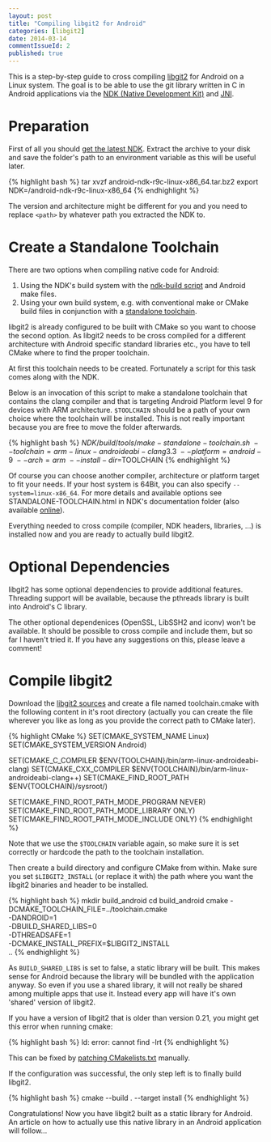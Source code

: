 ```yaml
---
layout: post
title: "Compiling libgit2 for Android"
categories: [libgit2]
date: 2014-03-14
commentIssueId: 2
published: true 
---
```


This is a step-by-step guide to cross compiling [libgit2](http://libgit2.github.com/) for Android
on a Linux system. The goal is to be able to use the git library written in C in Android
applications via the [NDK (Native Development Kit)](https://developer.android.com/tools/sdk/ndk/index.html)
and [JNI](http://developer.android.com/training/articles/perf-jni.html).

# Preparation

First of all you should [get the latest NDK](https://developer.android.com/tools/sdk/ndk/index.html).
Extract the archive to your disk and save the folder's path to an environment variable as this will be
useful later.

{% highlight bash %}
tar xvzf android-ndk-r9c-linux-x86_64.tar.bz2
export NDK=<path>/android-ndk-r9c-linux-x86_64
{% endhighlight %}

The version and architecture might be different for you
and you need to replace `<path>` by whatever path you extracted the NDK to.

# Create a Standalone Toolchain

There are two options when compiling native code for Android:

1. Using the NDK's build system with the [ndk-build script](http://www.kandroid.org/ndk/docs/NDK-BUILD.html)
    and Android make files.
2. Using your own build system, e.g. with conventional make or CMake build files in conjunction with
    a [standalone toolchain](http://www.kandroid.org/ndk/docs/STANDALONE-TOOLCHAIN.html).

libgit2 is already configured to be built with CMake so you want to choose the second option.
As libgit2 needs to be cross compiled for a different architecture with Android specific standard libraries
etc., you have to tell CMake where to find the proper toolchain.

At first this toolchain needs to be created. Fortunately a script for this task comes along with the NDK.

Below is an invocation of this script to make a standalone toolchain that contains the clang compiler and that
is targeting Android Platform level 9 for devices with ARM architecture.
`$TOOLCHAIN` should be a path of your own choice where the toolchain
will be installed. This is not really important because you are free to move the folder afterwards.

{% highlight bash %}
$NDK/build/tools/make-standalone-toolchain.sh \
    --toolchain=arm-linux-androideabi-clang3.3 \
    --platform=android-9 \
    --arch=arm \
    --install-dir=$TOOLCHAIN
{% endhighlight %}

Of course you can choose another compiler, architecture or platform target to fit your needs.
If your host system is 64Bit, 
you can also specify `--system=linux-x86_64`. For more details and available options see
STANDALONE-TOOLCHAIN.html in NDK's documentation folder 
(also available [online](http://www.kandroid.org/ndk/docs/STANDALONE-TOOLCHAIN.html)).

Everything needed to cross compile (compiler, NDK headers, libraries, ...) is installed now and 
you are ready to actually build libgit2.

# Optional Dependencies

libgit2 has some optional dependencies to provide additional features.
Threading support will be available, because the pthreads library is built into
Android's C library.

The other optional dependenices (OpenSSL, LibSSH2 and iconv) won't be available. It should be possible
to cross compile and include them, but so far I haven't tried it. If you have any suggestions on this,
please leave a comment!

# Compile libgit2

Download the [libgit2 sources](https://github.com/libgit2/libgit2/releases) and create a file named
toolchain.cmake with the following content in it's root directory
(actually you can create the file wherever you like as long as you provide the correct path to CMake later).

{% highlight CMake %}
SET(CMAKE_SYSTEM_NAME Linux)
SET(CMAKE_SYSTEM_VERSION Android)

SET(CMAKE_C_COMPILER   $ENV{TOOLCHAIN}/bin/arm-linux-androideabi-clang)
SET(CMAKE_CXX_COMPILER $ENV{TOOLCHAIN}/bin/arm-linux-androideabi-clang++)
SET(CMAKE_FIND_ROOT_PATH $ENV{TOOLCHAIN}/sysroot/)

SET(CMAKE_FIND_ROOT_PATH_MODE_PROGRAM NEVER)
SET(CMAKE_FIND_ROOT_PATH_MODE_LIBRARY ONLY)
SET(CMAKE_FIND_ROOT_PATH_MODE_INCLUDE ONLY)
{% endhighlight %}

Note that we use the `$TOOLCHAIN` variable again, so make sure it is set correctly or hardcode the path
to the toolchain installation.

Then create a build directory and configure CMake from within. Make sure you set `$LIBGIT2_INSTALL`
(or replace it with) the path where you want the libgit2 binaries and header to be installed.

{% highlight bash %}
mkdir build_android
cd build_android
cmake -DCMAKE_TOOLCHAIN_FILE=../toolchain.cmake \
        -DANDROID=1  \
        -DBUILD_SHARED_LIBS=0 \
        -DTHREADSAFE=1 \
        -DCMAKE_INSTALL_PREFIX=$LIBGIT2_INSTALL \
        .. 
{% endhighlight %}

As `BUILD_SHARED_LIBS` is set to false, a static library will be built. This makes sense for Android
because the library will be bundled with the application anyway. So even if you use a shared library,
it will not really be shared among multiple apps that use it. Instead every app will have it's own 'shared'
version of libgit2.

If you have a version of libgit2 that is older than version 0.21, you might get this error when running cmake:

{% highlight bash %}
ld: error: cannot find -lrt
{% endhighlight %}

This can be fixed by
[patching CMakelists.txt](https://github.com/libgit2/libgit2/commit/5af69ee96af6dfae0f9069c6cda5281861b0da5c)
manually.

If the configuration was successful, the only step left is to finally build libgit2.

{% highlight bash %}
cmake --build . --target install
{% endhighlight %}

Congratulations! Now you have libgit2 built as a static library for Android.  
An article on how to actually use this native library in an Android application will follow...
